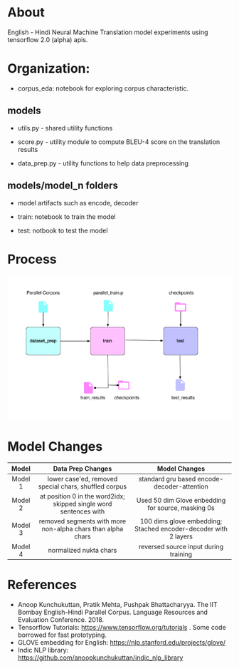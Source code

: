 # About
English - Hindi Neural Machine Translation model experiments using tensorflow 2.0 (alpha) apis.

# Organization:

* corpus_eda: notebook for exploring corpus characteristic.

## models  

* utils.py - shared utility functions  

* score.py - utility module to compute BLEU-4 score on the translation results  

* data_prep.py - utility functions to help data preprocessing  

## models/model_n folders  

* model artifacts such as encode, decoder  

* train: notebook to train the model  

* test: notbook to test the model  


# Process

![nmt process](nmt_process.png)


# Model Changes
| Model | Data Prep Changes| Model Changes|
| :---: | :---: | :---: | 
| Model 1 | lower case'ed, removed special chars, shuffled corpus | standard gru based encode-decoder-attention | 
| Model 2 | <pad> at position 0 in the word2idx; skipped single word sentences with <uwn> | Used 50 dim Glove enbedding for source, masking 0s | 
| Model 3 | removed segments with more non-alpha chars than alpha chars | 100 dims glove embedding; Stached encoder-decoder with 2 layers | 
| Model 4 | normalized nukta chars | reversed source input during training | 

# References
* Anoop Kunchukuttan, Pratik Mehta, Pushpak Bhattacharyya. The IIT Bombay English-Hindi Parallel Corpus. Language Resources and Evaluation Conference. 2018.
* Tensorflow Tutorials: https://www.tensorflow.org/tutorials . Some code borrowed for fast prototyping.
* GLOVE embedding for English: https://nlp.stanford.edu/projects/glove/
* Indic NLP library: https://github.com/anoopkunchukuttan/indic_nlp_library
